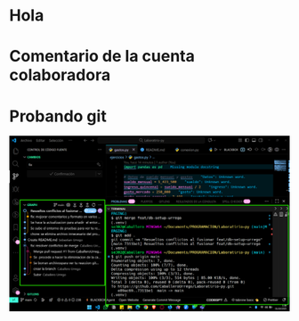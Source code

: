 # Hola
# Comentario de la cuenta colaboradora
# Probando git

![Vista del proyecto](doc/captura.png)

